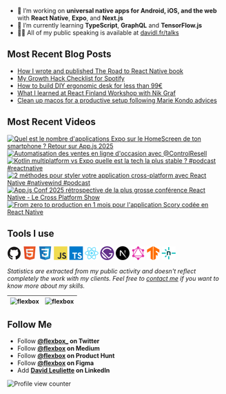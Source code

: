 - 🔭 I’m working on **universal native apps for Android, iOS, and the web** with **React Native**, **Expo**, and **Next.js**
- 🌱 I’m currently learning **TypeScript**, **GraphQL** and **TensorFlow.js**
- 👨‍💻 All of my public speaking is available at [davidl.fr/talks](https://davidl.fr/talks)

## Most Recent Blog Posts

<!-- MEDIUM:START -->
- [How I wrote and published The Road to React Native book](https://flexbox.medium.com/how-i-wrote-and-published-the-road-to-react-native-book-7ca80fa2fd88?source=rss-cc5b33b54088------2)
- [My Growth Hack Checklist for Spotify](https://flexbox.medium.com/how-i-got-more-than-4000-followers-on-spotify-ae4bcb6d6e73?source=rss-cc5b33b54088------2)
- [How to build DIY ergonomic desk for less than 99€](https://flexbox.medium.com/how-to-build-diy-ergonomic-desk-for-less-than-99-82fa51a0d98e?source=rss-cc5b33b54088------2)
- [What I learned at React Finland Workshop with Nik Graf](https://medium.com/react-finland/what-i-learned-at-react-finland-workshop-with-nik-graf-99c37dc1d8c1?source=rss-cc5b33b54088------2)
- [Clean up macos for a productive setup following Marie Kondo advices](https://blog.usejournal.com/kondo-your-mac-b2443f2ebc2f?source=rss-cc5b33b54088------2)
<!-- MEDIUM:END -->

## Most Recent Videos

<!-- BEGIN YOUTUBE-CARDS -->
[![Quel est le nombre d'applications Expo sur le HomeScreen de ton smartphone ? Retour sur App.js 2025](https://ytcards.demolab.com/?id=zK3VW0ZK7io&title=Quel+est+le+nombre+d%27applications+Expo+sur+le+HomeScreen+de+ton+smartphone+%3F+Retour+sur+App.js+2025&lang=en&timestamp=1750239906&background_color=%230d1117&title_color=%23ffffff&stats_color=%23dedede&max_title_lines=1&width=250&border_radius=5 "Quel est le nombre d'applications Expo sur le HomeScreen de ton smartphone ? Retour sur App.js 2025")](https://www.youtube.com/shorts/zK3VW0ZK7io)
[![Automatisation des ventes en ligne d'occasion avec @ControlResell](https://ytcards.demolab.com/?id=1NB4AvQ8lO0&title=Automatisation+des+ventes+en+ligne+d%27occasion+avec+%40ControlResell&lang=en&timestamp=1750155301&background_color=%230d1117&title_color=%23ffffff&stats_color=%23dedede&max_title_lines=1&width=250&border_radius=5 "Automatisation des ventes en ligne d'occasion avec @ControlResell")](https://www.youtube.com/watch?v=1NB4AvQ8lO0)
[![Kotlin multiplatform vs Expo quelle est la tech la plus stable ?  #podcast #reactnative](https://ytcards.demolab.com/?id=zbZq6BooOsQ&title=Kotlin+multiplatform+vs+Expo+quelle+est+la+tech+la+plus+stable+%3F++%23podcast+%23reactnative&lang=en&timestamp=1750068915&background_color=%230d1117&title_color=%23ffffff&stats_color=%23dedede&max_title_lines=1&width=250&border_radius=5 "Kotlin multiplatform vs Expo quelle est la tech la plus stable ?  #podcast #reactnative")](https://www.youtube.com/shorts/zbZq6BooOsQ)
[![2 méthodes pour styler votre application cross-platform avec React Native #nativewind  #podcast](https://ytcards.demolab.com/?id=FUOXIkb4YMY&title=2+m%C3%A9thodes+pour+styler+votre+application+cross-platform+avec+React+Native+%23nativewind++%23podcast&lang=en&timestamp=1749808825&background_color=%230d1117&title_color=%23ffffff&stats_color=%23dedede&max_title_lines=1&width=250&border_radius=5 "2 méthodes pour styler votre application cross-platform avec React Native #nativewind  #podcast")](https://www.youtube.com/shorts/FUOXIkb4YMY)
[![App.js Conf 2025 rétrospective de la plus grosse conférence React Native - Le Cross Platform Show](https://ytcards.demolab.com/?id=e5DdBdoIAdE&title=App.js+Conf+2025+r%C3%A9trospective+de+la+plus+grosse+conf%C3%A9rence+React+Native+-+Le+Cross+Platform+Show&lang=en&timestamp=1749772658&background_color=%230d1117&title_color=%23ffffff&stats_color=%23dedede&max_title_lines=1&width=250&border_radius=5 "App.js Conf 2025 rétrospective de la plus grosse conférence React Native - Le Cross Platform Show")](https://www.youtube.com/watch?v=e5DdBdoIAdE)
[![From zero to production en 1 mois pour l'application Scory codée en React Native](https://ytcards.demolab.com/?id=J01K_76GYOg&title=From+zero+to+production+en+1+mois+pour+l%27application+Scory+cod%C3%A9e+en+React+Native&lang=en&timestamp=1748674825&background_color=%230d1117&title_color=%23ffffff&stats_color=%23dedede&max_title_lines=1&width=250&border_radius=5 "From zero to production en 1 mois pour l'application Scory codée en React Native")](https://www.youtube.com/shorts/J01K_76GYOg)
<!-- END YOUTUBE-CARDS -->

## Tools I use

<p align="left">
  <img src="https://raw.githubusercontent.com/devicons/devicon/master/icons/github/github-original.svg" alt="git" width="32" height="32"/>
  <img src="https://raw.githubusercontent.com/devicons/devicon/master/icons/html5/html5-original.svg" alt="html5" width="32" height="32"/>
  <img src="https://raw.githubusercontent.com/devicons/devicon/master/icons/css3/css3-original.svg" alt="css3" width="32" height="32"/>

  <img src="https://raw.githubusercontent.com/devicons/devicon/master/icons/javascript/javascript-original.svg" alt="javascript" width="32" height="32"/>
  <img src="https://raw.githubusercontent.com/devicons/devicon/master/icons/typescript/typescript-original.svg" alt="typescript" width="32" height="32"/>
  <img src="https://raw.githubusercontent.com/devicons/devicon/master/icons/react/react-original.svg" alt="react" width="32" height="32"/>
  <img src="https://raw.githubusercontent.com/devicons/devicon/master/icons/gatsby/gatsby-original.svg" alt="gatsby" width="32" height="32"/>
  <img src="https://raw.githubusercontent.com/devicons/devicon/master/icons/nextjs/nextjs-original.svg" alt="nextjs" width="32" height="32"/>
  <img src="https://raw.githubusercontent.com/devicons/devicon/master/icons/graphql/graphql-plain.svg" alt="graphql" width="32" height="32"/>
  <img src="https://raw.githubusercontent.com/devicons/devicon/master/icons/tensorflow/tensorflow-original.svg" alt="tensorflow" width="32" height="32"/>
  <img src="https://raw.githubusercontent.com/devicons/devicon/master/icons/netlify/netlify-original.svg" alt="netlify" width="32" height="32"/>

</p>

<em>Statistics are extracted from my public activity and doesn't reflect completely the work with my clients.</em>
<em>Feel free to <a href="https://davidl.fr/onboading" target="_blank">contact me</a> if you want to know more about my skills.</em>

| <img src="https://github-readme-stats.vercel.app/api?username=flexbox&show_icons=true&theme=buefy" alt="flexbox" />  | <img src="https://github-readme-stats.vercel.app/api/top-langs/?username=flexbox&layout=compact&hide=html&theme=buefy" alt="flexbox" /> |
| ------------- | ------------- |

## Follow Me

- Follow **<a href="https://twitter.com/intent/follow?screen_name=flexbox_">@flexbox_</a> on Twitter**
- Follow **<a href="https://medium.com/@flexbox">@flexbox</a> on Medium**
- Follow **<a href="https://www.producthunt.com/@flexbox">@flexbox</a> on Product Hunt**
- Follow **<a href="https://www.figma.com/@flexbox">@flexbox</a> on Figma**
- Add **<a href="https://www.linkedin.com/in/david-leuliette">David Leuliette</a> on LinkedIn**

![Profile view counter](https://komarev.com/ghpvc/?username=flexbox)

